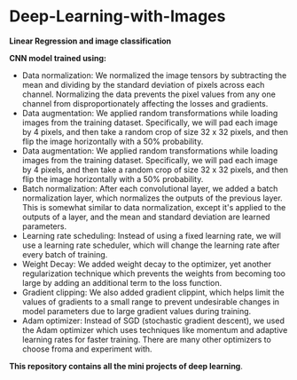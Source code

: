 # Deep-Learning-with-Images
**Linear Regression and image classification**

**CNN model trained using:**
* Data normalization: We normalized the image tensors by subtracting the mean and dividing by the standard deviation of pixels across each channel. Normalizing the data prevents the pixel values from any one channel from disproportionately affecting the losses and gradients.
* Data augmentation: We applied random transformations while loading images from the training dataset. Specifically, we will pad each image by 4 pixels, and then take a random crop of size 32 x 32 pixels, and then flip the image horizontally with a 50% probability.
* Data augmentation: We applied random transformations while loading images from the training dataset. Specifically, we will pad each image by 4 pixels, and then take a random crop of size 32 x 32 pixels, and then flip the image horizontally with a 50% probability.
* Batch normalization: After each convolutional layer, we added a batch normalization layer, which normalizes the outputs of the previous layer. This is somewhat similar to data normalization, except it's applied to the outputs of a layer, and the mean and standard deviation are learned parameters.
* Learning rate scheduling: Instead of using a fixed learning rate, we will use a learning rate scheduler, which will change the learning rate after every batch of training.
* Weight Decay: We added weight decay to the optimizer, yet another regularization technique which prevents the weights from becoming too large by adding an additional term to the loss function.
* Gradient clipping: We also added gradient clippint, which helps limit the values of gradients to a small range to prevent undesirable changes in model parameters due to large gradient values during training.
* Adam optimizer: Instead of SGD (stochastic gradient descent), we used the Adam optimizer which uses techniques like momentum and adaptive learning rates for faster training. There are many other optimizers to choose froma and experiment with.

**This repository contains all the mini projects of deep learning**.
